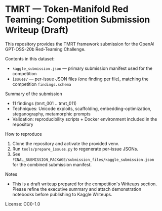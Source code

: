 # TMRT — Token-Manifold Red Teaming: Competition Submission Writeup (Draft)

This repository provides the TMRT framework submission for the OpenAI GPT-OSS-20b Red‑Teaming Challenge.

Contents in this dataset:
- `kaggle_submission.json` — primary submission manifest used for the competition
- `issues/` — per-issue JSON files (one finding per file), matching the competition `findings.schema`

Summary of the submission
- 11 findings (tmrt_001 .. tmrt_011)
- Techniques: Unicode exploits, scaffolding, embedding-optimization, steganography, metamorphic prompts
- Validation: reproducibility scripts + Docker environment included in the repository

How to reproduce
1. Clone the repository and activate the provided venv.
2. Run `tools/prepare_issues.py` to regenerate per-issue JSONs.
3. See `FINAL_SUBMISSION_PACKAGE/submission_files/kaggle_submission.json` for the combined submission manifest.

Notes
- This is a draft writeup prepared for the competition's Writeups section. Please refine the executive summary and attach demonstration notebooks before publishing to Kaggle Writeups.

License: CC0-1.0

